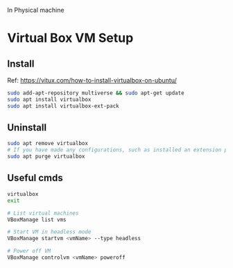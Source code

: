 In Physical machine

# Virtual Box VM Setup

## Install
Ref: https://vitux.com/how-to-install-virtualbox-on-ubuntu/

```bash
sudo add-apt-repository multiverse && sudo apt-get update
sudo apt install virtualbox
sudo apt install virtualbox-ext-pack
```

## Uninstall
```bash
sudo apt remove virtualbox
# If you have made any configurations, such as installed an extension package, you can remove VirtualBox and all those by using the following command:
sudo apt purge virtualbox
```

## Useful cmds
```bash
virtualbox
exit

# List virtual machines
VBoxManage list vms

# Start VM in headless mode
VBoxManage startvm <vmName> --type headless

# Power off VM
VBoxManage controlvm <vmName> poweroff
```